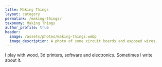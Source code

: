 ```yaml
---
title: Making Things
layout: category
permalink: /making-things/
taxonomy: Making Things
author_profile: true
header:
  image: /assets/photos/making-things.webp
  image_description: A photo of some circuit boards and exposed wires.
---
```


I play with wood, 3d printers, software and electronics. Sometimes I write about it.
